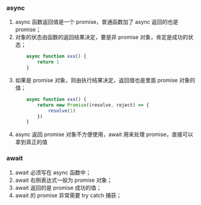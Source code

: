 
### async
1. async 函数返回值是一个 promise，普通函数加了 async 返回的也是 promise；
2. 对象的状态由函数的返回结果决定，要是非 promise 对象，肯定是成功的状态；
    ```js
        async function xxx() {
            return 1
        }
    ```
3. 如果是 promise 对象，则由执行结果决定，返回值也是里面 promise 对象的值；
    ```js
        async function xxx() {
            return new Promise((resolve, reject) => {
                resolve(1)
            })
        }
    ```
4. async 返回 promise 对象不方便使用，await 用来处理 promise，直接可以拿到真正的值

### await
1. await 必须写在 async 函数中；
2. await 右侧表达式一般为 promise 对象；
3. await 返回的是 promise 成功的值；
4. await 的 promise 异常需要 try catch 捕获；